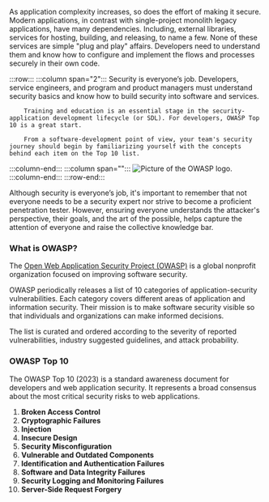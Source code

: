 As application complexity increases, so does the effort of making it secure. Modern applications, in contrast with single-project monolith legacy applications, have many dependencies. Including, external libraries, services for hosting, building, and releasing, to name a few. None of these services are simple "plug and play" affairs. Developers need to understand them and know how to configure and implement the flows and processes securely in their own code.

:::row:::
   :::column span="2":::
        Security is everyone’s job. Developers, service engineers, and program and product managers must understand security basics and know how to build security into software and services.

        Training and education is an essential stage in the security-application development lifecycle (or SDL). For developers, OWASP Top 10 is a great start.

        From a software-development point of view, your team's security journey should begin by familiarizing yourself with the concepts behind each item on the Top 10 list.
   :::column-end:::
   :::column span="":::
     ![Picture of the OWASP logo.](../media/owasp.png)
   :::column-end:::
:::row-end:::

Although security is everyone’s job, it's important to remember that not everyone needs to be a security expert nor strive to become a proficient penetration tester. However, ensuring everyone understands the attacker's perspective, their goals, and the art of the possible, helps capture the attention of everyone and raise the collective knowledge bar.

### What is OWASP?

The [Open Web Application Security Project (OWASP)](https://owasp.org/) is a global nonprofit organization focused on improving software security.

OWASP periodically releases a list of 10 categories of application-security vulnerabilities. Each category covers different areas of application and information security. Their mission is to make software security visible so that individuals and organizations can make informed decisions.

The list is curated and ordered according to the severity of reported vulnerabilities, industry suggested guidelines, and attack probability.

### OWASP Top 10

The OWASP Top 10 (2023) is a standard awareness document for developers and web application security. It represents a broad consensus about the most critical security risks to web applications.

1. **Broken Access Control​**
2. **Cryptographic Failures​**
3. **Injection​**
4. **Insecure Design​**
5. **Security Misconfiguration​**
6. **Vulnerable and Outdated Components​**
7. **Identification and Authentication Failures​**
8. **Software and Data Integrity Failures​**
9. **Security Logging and Monitoring Failures​**
10. **Server-Side Request Forgery​**
